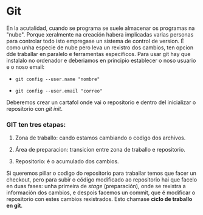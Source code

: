 # Git       
En la acutalidad, cuando se programa se suele almacenar os programas na "nube". Porque xeralmente na creación habera implicadas varias personas para controlar todo isto empregase un sistema de control de version. É como unha especie de nube pero leva un rexistro dos cambios, ten opcion dde traballar en paralelo e ferramentas especificos.
Para usar git hay que instalalo no ordenador e deberiamos en principio establecer o noso usuario e o noso email:

- `git config --user.name "nombre"`

- `git config --user.email "correo"`

Deberemos crear un cartafol onde vai o repositorio e dentro del inicializar o repositorio con *git init*.
### GIT ten tres etapas:
1. Zona de traballo: cando estamos cambiando o codigo dos archivos.

2. Área de preparacion: transicion entre zona de traballo e repositorio.

3. Repositorio: é o acumulado dos cambios.

Si queremos pillar o codigo do repositorio para traballar temos que facer un checkout, pero para subir o código modificado ao repositorio hai que facelo en duas fases: unha primeira de *stage* (preparación), onde se rexistra a información dos cambios, e despois facemos un commit, que é modificar o repositorio con estes cambios rexistrados. Esto chamase **ciclo de traballo en git**.


